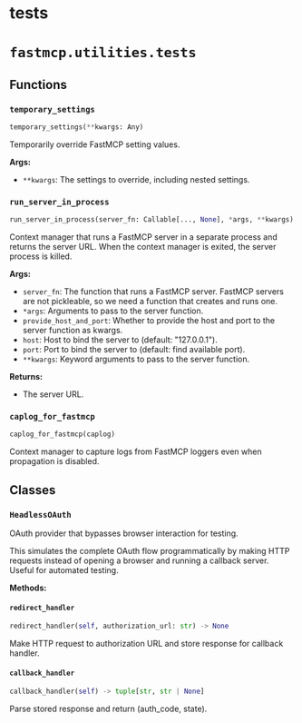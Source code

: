 # tests

# `fastmcp.utilities.tests`

## Functions

### `temporary_settings` <sup><a href="https://github.com/jlowin/fastmcp/blob/main/src/fastmcp/utilities/tests.py#L25" target="_blank"><Icon icon="github" style="width: 14px; height: 14px;" /></a></sup>

```python
temporary_settings(**kwargs: Any)
```

Temporarily override FastMCP setting values.

**Args:**

* `**kwargs`: The settings to override, including nested settings.

### `run_server_in_process` <sup><a href="https://github.com/jlowin/fastmcp/blob/main/src/fastmcp/utilities/tests.py#L75" target="_blank"><Icon icon="github" style="width: 14px; height: 14px;" /></a></sup>

```python
run_server_in_process(server_fn: Callable[..., None], *args, **kwargs) -> Generator[str, None, None]
```

Context manager that runs a FastMCP server in a separate process and
returns the server URL. When the context manager is exited, the server process is killed.

**Args:**

* `server_fn`: The function that runs a FastMCP server. FastMCP servers are
  not pickleable, so we need a function that creates and runs one.
* `*args`: Arguments to pass to the server function.
* `provide_host_and_port`: Whether to provide the host and port to the server function as kwargs.
* `host`: Host to bind the server to (default: "127.0.0.1").
* `port`: Port to bind the server to (default: find available port).
* `**kwargs`: Keyword arguments to pass to the server function.

**Returns:**

* The server URL.

### `caplog_for_fastmcp` <sup><a href="https://github.com/jlowin/fastmcp/blob/main/src/fastmcp/utilities/tests.py#L141" target="_blank"><Icon icon="github" style="width: 14px; height: 14px;" /></a></sup>

```python
caplog_for_fastmcp(caplog)
```

Context manager to capture logs from FastMCP loggers even when propagation is disabled.

## Classes

### `HeadlessOAuth` <sup><a href="https://github.com/jlowin/fastmcp/blob/main/src/fastmcp/utilities/tests.py#L152" target="_blank"><Icon icon="github" style="width: 14px; height: 14px;" /></a></sup>

OAuth provider that bypasses browser interaction for testing.

This simulates the complete OAuth flow programmatically by making HTTP requests
instead of opening a browser and running a callback server. Useful for automated testing.

**Methods:**

#### `redirect_handler` <sup><a href="https://github.com/jlowin/fastmcp/blob/main/src/fastmcp/utilities/tests.py#L165" target="_blank"><Icon icon="github" style="width: 14px; height: 14px;" /></a></sup>

```python
redirect_handler(self, authorization_url: str) -> None
```

Make HTTP request to authorization URL and store response for callback handler.

#### `callback_handler` <sup><a href="https://github.com/jlowin/fastmcp/blob/main/src/fastmcp/utilities/tests.py#L171" target="_blank"><Icon icon="github" style="width: 14px; height: 14px;" /></a></sup>

```python
callback_handler(self) -> tuple[str, str | None]
```

Parse stored response and return (auth\_code, state).
